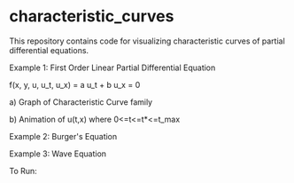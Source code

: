 # characteristic_curves
This repository contains code for visualizing characteristic curves of partial differential equations.

Example 1: First Order Linear Partial Differential Equation

f(x, y, u, u_t, u_x) = a u_t + b u_x = 0

a) Graph of Characteristic Curve family

b) Animation of u(t,x) where 0<=t<=t*<=t_max

Example 2: Burger's Equation

Example 3: Wave Equation

To Run:
